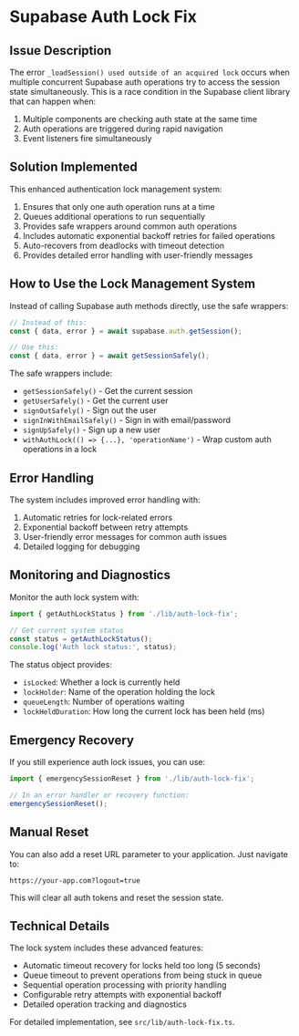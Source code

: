 # Supabase Auth Lock Fix

## Issue Description

The error `_loadSession() used outside of an acquired lock` occurs when multiple concurrent Supabase auth operations try to access the session state simultaneously. This is a race condition in the Supabase client library that can happen when:

1. Multiple components are checking auth state at the same time
2. Auth operations are triggered during rapid navigation
3. Event listeners fire simultaneously

## Solution Implemented

This enhanced authentication lock management system:

1. Ensures that only one auth operation runs at a time
2. Queues additional operations to run sequentially
3. Provides safe wrappers around common auth operations
4. Includes automatic exponential backoff retries for failed operations
5. Auto-recovers from deadlocks with timeout detection
6. Provides detailed error handling with user-friendly messages

## How to Use the Lock Management System

Instead of calling Supabase auth methods directly, use the safe wrappers:

```typescript
// Instead of this:
const { data, error } = await supabase.auth.getSession();

// Use this:
const { data, error } = await getSessionSafely();
```

The safe wrappers include:

- `getSessionSafely()` - Get the current session 
- `getUserSafely()` - Get the current user
- `signOutSafely()` - Sign out the user
- `signInWithEmailSafely()` - Sign in with email/password
- `signUpSafely()` - Sign up a new user
- `withAuthLock(() => {...}, 'operationName')` - Wrap custom auth operations in a lock

## Error Handling

The system includes improved error handling with:

1. Automatic retries for lock-related errors
2. Exponential backoff between retry attempts
3. User-friendly error messages for common auth issues
4. Detailed logging for debugging

## Monitoring and Diagnostics

Monitor the auth lock system with:

```typescript
import { getAuthLockStatus } from './lib/auth-lock-fix';

// Get current system status
const status = getAuthLockStatus();
console.log('Auth lock status:', status);
```

The status object provides:
- `isLocked`: Whether a lock is currently held
- `lockHolder`: Name of the operation holding the lock
- `queueLength`: Number of operations waiting
- `lockHeldDuration`: How long the current lock has been held (ms)

## Emergency Recovery

If you still experience auth lock issues, you can use:

```typescript
import { emergencySessionReset } from './lib/auth-lock-fix';

// In an error handler or recovery function:
emergencySessionReset();
```

## Manual Reset

You can also add a reset URL parameter to your application. Just navigate to:

```
https://your-app.com?logout=true
```

This will clear all auth tokens and reset the session state.

## Technical Details

The lock system includes these advanced features:

- Automatic timeout recovery for locks held too long (5 seconds)
- Queue timeout to prevent operations from being stuck in queue
- Sequential operation processing with priority handling
- Configurable retry attempts with exponential backoff
- Detailed operation tracking and diagnostics

For detailed implementation, see `src/lib/auth-lock-fix.ts`. 